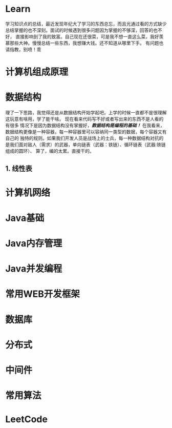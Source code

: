 # Learn
  学习知识点的总结，最近发现年纪大了学习的东西总忘，而且光通过看的方式缺少总结掌握的也不深刻。面试的时候遇到很多问题因为掌握的不够深，回答的也不好，
直接影响到了我的致富。自己现在还很菜，可是我不想一直这么菜，我好羡慕那些大神。慢慢总结一些东西，我想赚大钱。还不知道从哪里下手。
有问题也请指教，别喷！乖
# 计算机组成原理
# 数据结构
  理了一下思路，我觉得还是从数据结构开始学起吧。上学的时候一直都不是很理解这玩意有啥用，学了能干啥。 现在看来代码写不好或者写出来的东西不是人看的有很多
  情况下是因为数据结构没有掌握好，***数据结构是编程的基础！*** 在我看来，数据结构更像是一种容器，每一种容器里可以容纳同一类型的数据，每个容器又有自己的
  独特的规则。如果我们开发人员是战场上的士兵，每一种数据结构对抗的是我们面对敌人（需求）的武器，单向链表（武器：铁链）、循环链表（武器:铁链组成的圆环）、
  算了，编的太累。直接干的。
  ## 1. 线性表
  
# 计算机网络
# Java基础
# Java内存管理
# Java并发编程
# 常用WEB开发框架
# 数据库
# 分布式
# 中间件
# 常用算法
# LeetCode


